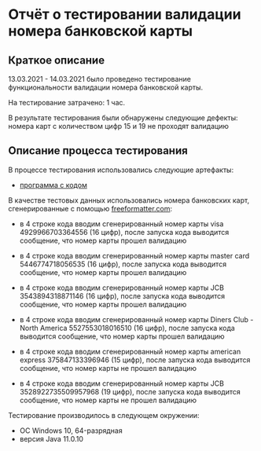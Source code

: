 # Отчёт о тестировании валидации номера банковской карты
## Краткое описание
13.03.2021 - 14.03.2021 было проведено тестирование функциональности валидации номера банковской карты.

На тестирование затрачено: 1 час.

В результате тестирования были обнаружены следующие дефекты: номера карт с количеством цифр 15 и 19 не проходят валидацию

## Описание процесса тестирования
В процессе тестирования использовались следующие артефакты:

* [программа с кодом](https://github.com/netology-code/javaqa-homeworks/blob/master/intro/pic/card-validator.png)

В качестве тестовых данных использовались номера банковских карт, сгенерированные с помощью [freeformatter.com](https://freeformatter.com/credit-card-number-generator-validator.html):

* в 4 строке кода вводим сгенерированный номер карты visa 4929966703364556 (16 цифр), после запуска кода выводится сообщение, что номер карты прошел валидацию
* в 4 строке кода вводим сгенерированный номер карты master card 5446774718056535 (16 цифр), после запуска кода выводится сообщение, что номер карты прошел валидацию
* в 4 строке кода вводим сгенерированный номер карты JCB 3543894318871146 (16 цифр), после запуска кода выводится сообщение, что номер карты прошел валидацию
* в 4 строке кода вводим сгенерированный номер карты Diners Club - North America 5527553018016510 (16 цифр), после запуска кода выводится сообщение, что номер карты прошел валидацию

* в 4 строке кода вводим сгенерированный номер карты american express 375847133396946 (15 цифр), после запуска кода выводится сообщение, что номер карты не прошел валидацию
* в 4 строке кода вводим сгенерированный номер карты JCB 3528922735509957968 (19 цифр), после запуска кода выводится сообщение, что номер карты не прошел валидацию

Тестирование производилось в следующем окружении:

* ОС Windows 10, 64-разрядная
* версия Java 11.0.10

